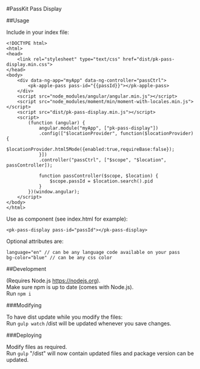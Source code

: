 #PassKit Pass Display

##Usage

Include in your index file:
    
    <!DOCTYPE html>
    <html>
    <head>
        <link rel="stylesheet" type="text/css" href="dist/pk-pass-display.min.css">
    </head>
    <body>
        <div data-ng-app="myApp" data-ng-controller="passCtrl">
            <pk-apple-pass pass-id="{{passId}}"></pk-apple-pass>
        </div>
        <script src="node_modules/angular/angular.min.js"></script>
        <script src="node_modules/moment/min/moment-with-locales.min.js"></script>
        <script src="dist/pk-pass-display.min.js"></script>
        <script>
            (function (angular) {
                angular.module("myApp", ["pk-pass-display"])
                .config(["$locationProvider", function($locationProvider) {
                    $locationProvider.html5Mode({enabled:true,requireBase:false});
                }])
                .controller("passCtrl", ["$scope", "$location", passController]);
    
                function passController($scope, $location) {
                    $scope.passId = $location.search().pid
                }
            })(window.angular);
        </script>
    </body>
    </html>

Use as component (see index.html for example):

    <pk-pass-display pass-id="passId"></pk-pass-display>

Optional attributes are:

    language="en" // can be any language code available on your pass
    bg-color="blue" // can be any css color

##Development

(Requires Node.js https://nodejs.org).  
Make sure npm is up to date (comes with Node.js).  
Run `npm i`

###Modifying

To have dist update while you modify the files:  
Run `gulp watch` /dist will be updated whenever you save changes.

###Deploying

Modify files as required.  
Run `gulp` "/dist" will now contain updated files and package version can be updated.

